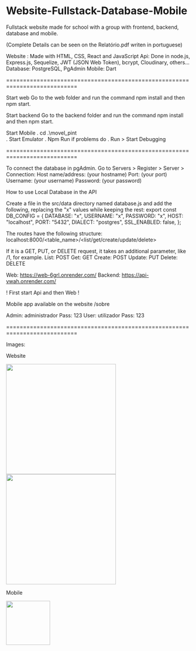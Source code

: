 # Website-Fullstack-Database-Mobile
Fullstack website made for school with a group with frontend, backend, database and mobile.

(Complete Details can be seen on the Relatório.pdf writen in portuguese)

Website : Made with HTML, CSS, React and JavaScript
Api: Done in node.js, Express.js, Sequelize, JWT (JSON Web Token), bcrypt, Cloudinary, others...
Database: PostgreSQL, PgAdmin
Mobile: Dart

===========================================================================


Start web
Go to the web folder and run the command npm install and then npm start.

Start backend
Go to the backend folder and run the command npm install and then npm start.

Start Mobile
. cd .\movel_pint\
. Start Emulator
. Npm Run
if problems do
. Run > Start Debugging

===========================================================================

To connect the database in pgAdmin.
Go to Servers > Register > Server > Connection:
Host name/address: (your hostname)
Port: (your port)
Username: (your username)
Password: (your password)

How to use Local Database in the API

Create a file in the src/data directory named database.js and add the following, replacing the "x" values while keeping the rest:
export const DB_CONFIG = {
    DATABASE: "x",
    USERNAME: "x",
    PASSWORD: "x",
    HOST: "localhost",
    PORT: "5432",
    DIALECT: "postgres",
    SSL_ENABLED: false,
};

The routes have the following structure:
localhost:8000/<table_name>/<list/get/create/update/delete>

If it is a GET, PUT, or DELETE request, it takes an additional parameter, like /1, for example.
List: POST
Get: GET
Create: POST
Update: PUT
Delete: DELETE


Web: https://web-6grl.onrender.com/
Backend: https://api-vwah.onrender.com/

! First start Api and then Web ! 

Mobile app available on the website /sobre

Admin: administrador Pass: 123
User: utilizador Pass: 123

===========================================================================

Images: 

Website

<img src="https://github.com/user-attachments/assets/b374a9bb-52f1-493b-882c-469066b6b618" width="300" />
<img src="https://github.com/user-attachments/assets/1040c423-2dc5-4186-9cb4-9f55bafd1dba" width="300" />

Mobile

<img src="https://github.com/user-attachments/assets/ea6063fe-f3cd-4cad-bf4a-49adde56b5a1" width="120" />
